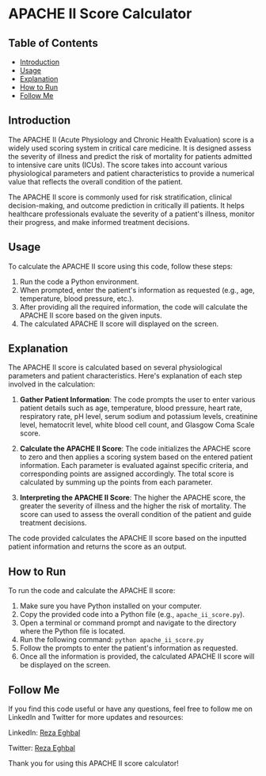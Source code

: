 # APACHE II Score Calculator

## Table of Contents
- [Introduction](#introduction)
- [Usage](#usage)
- [Explanation](#explanation)
- [How to Run](#how-to-run)
- [Follow Me](#follow-me)

## Introduction
The APACHE II (Acute Physiology and Chronic Health Evaluation) score is a widely used scoring system in critical care medicine. It is designed assess the severity of illness and predict the risk of mortality for patients admitted to intensive care units (ICUs). The score takes into account various physiological parameters and patient characteristics to provide a numerical value that reflects the overall condition of the patient.

The APACHE II score is commonly used for risk stratification, clinical decision-making, and outcome prediction in critically ill patients. It helps healthcare professionals evaluate the severity of a patient's illness, monitor their progress, and make informed treatment decisions.

## Usage
To calculate the APACHE II score using this code, follow these steps:

1. Run the code a Python environment.
2. When prompted, enter the patient's information as requested (e.g., age, temperature, blood pressure, etc.).
3. After providing all the required information, the code will calculate the APACHE II score based on the given inputs.
4. The calculated APACHE II score will displayed on the screen.

## Explanation
The APACHE II score is calculated based on several physiological parameters and patient characteristics. Here's explanation of each step involved in the calculation:

1. **Gather Patient Information**: The code prompts the user to enter various patient details such as age, temperature, blood pressure, heart rate, respiratory rate, pH level, serum sodium and potassium levels, creatinine level, hematocrit level, white blood cell count, and Glasgow Coma Scale score.

2. **Calculate the APACHE II Score**: The code initializes the APACHE score to zero and then applies a scoring system based on the entered patient information. Each parameter is evaluated against specific criteria, and corresponding points are assigned accordingly. The total score is calculated by summing up the points from each parameter.

3. **Interpreting the APACHE II Score**: The higher the APACHE score, the greater the severity of illness and the higher the risk of mortality. The score can used to assess the overall condition of the patient and guide treatment decisions.

The code provided calculates the APACHE II score based on the inputted patient information and returns the score as an output.

## How to Run
To run the code and calculate the APACHE II score:

1. Make sure you have Python installed on your computer.
2. Copy the provided code into a Python file (e.g., `apache_ii_score.py`).
3. Open a terminal or command prompt and navigate to the directory where the Python file is located.
4. Run the following command: `python apache_ii_score.py`
5. Follow the prompts to enter the patient's information as requested.
6. Once all the information is provided, the calculated APACHE II score will be displayed on the screen.

## Follow Me
If you find this code useful or have any questions, feel free to follow me on LinkedIn and Twitter for more updates and resources:

LinkedIn: [Reza Eghbal](https://www.linkedin.com/in/mreghbal)

Twitter: [Reza Eghbal](https://twitter.com/mreghbal)

Thank you for using this APACHE II score calculator!
